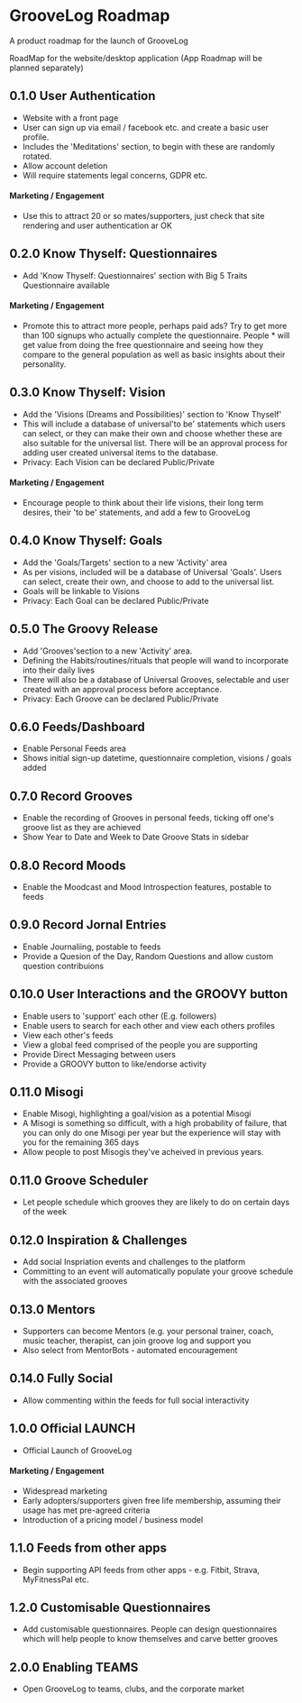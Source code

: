 # GrooveLog Roadmap
A product roadmap for the launch of GrooveLog

RoadMap for the website/desktop application (App Roadmap will be planned separately)

## 0.1.0 User Authentication
* Website with a front page
* User can sign up via email / facebook etc. and create a basic user profile.
* Includes the 'Meditations' section, to begin with these are randomly rotated.
* Allow account deletion
* Will require statements legal concerns, GDPR etc.

#### Marketing / Engagement
* Use this to attract 20 or so mates/supporters, just check that site rendering and user authentication ar OK



## 0.2.0 Know Thyself: Questionnaires
* Add 'Know Thyself: Questionnaires' section with Big 5 Traits Questionnaire available

#### Marketing / Engagement
* Promote this to attract more people, perhaps paid ads? Try to get more than 100 signups who actually complete the questionnaire.  People * will get value from doing the free questionnaire and seeing how they compare to the general population as well as basic insights about their personality.


## 0.3.0 Know Thyself: Vision
* Add the 'Visions (Dreams and Possibilities)' section to 'Know Thyself'
* This will include a database of universal'to be' statements which users can select, or they can make their own and choose whether these are also suitable for the universal list. There will be an approval process for adding user created universal items to the database.
* Privacy: Each Vision can be declared Public/Private 

#### Marketing / Engagement
* Encourage people to think about their life visions, their long term desires, their 'to be' statements, and add a few to GrooveLog


## 0.4.0 Know Thyself: Goals
* Add the 'Goals/Targets' section to a new 'Activity' area
* As per visions, included will be a database of Universal 'Goals'. Users can select, create their own, and choose to add to the universal list.
* Goals will be linkable to Visions
* Privacy: Each Goal can be declared Public/Private 


## 0.5.0 The Groovy Release
* Add 'Grooves'section to a new 'Activity' area. 
* Defining the Habits/routines/rituals that people will wand to incorporate into their daily lives
* There will also be a database of Universal Grooves, selectable and user created with an approval process before acceptance.
* Privacy: Each Groove can be declared Public/Private 

## 0.6.0 Feeds/Dashboard
* Enable Personal Feeds area
* Shows initial sign-up datetime, questionnaire completion, visions / goals added

## 0.7.0 Record Grooves
* Enable the recording of Grooves in personal feeds, ticking off one's groove list as they are achieved
* Show Year to Date and Week to Date Groove Stats in sidebar

## 0.8.0 Record Moods
* Enable the Moodcast and Mood Introspection features, postable to feeds

## 0.9.0 Record Jornal Entries
* Enable Journaliing, postable to feeds
* Provide a Quesion of the Day, Random Questions and allow custom question contribuions

## 0.10.0 User Interactions and the GROOVY button
* Enable users to 'support' each other (E.g. followers)
* Enable users to search for each other and view each others profiles
* View each other's feeds
* View a global feed comprised of the people you are supporting
* Provide Direct Messaging between users
* Provide a GROOVY button to like/endorse activity

## 0.11.0 Misogi
* Enable Misogi, highlighting a goal/vision as a potential Misogi
* A Misogi is something so difficult, with a high probability of failure, that you can only do one Misogi per year but the experience will stay with you for the remaining 365 days
* Allow people to post Misogis they've acheived in previous years.

## 0.11.0 Groove Scheduler
* Let people schedule which grooves they are likely to do on certain days of the week

## 0.12.0 Inspiration & Challenges
* Add social Inspriation events and challenges to the platform
* Committing to an event will automatically populate your groove schedule with the associated grooves

## 0.13.0 Mentors
* Supporters can become Mentors (e.g. your personal trainer, coach, music teacher, therapist, can join groove log and support you
* Also select from MentorBots - automated encouragement

## 0.14.0 Fully Social
* Allow commenting within the feeds for full social interactivity

## 1.0.0 Official LAUNCH
* Official Launch of GrooveLog

#### Marketing / Engagement
* Widespread marketing
* Early adopters/supporters given free life membership, assuming their usage has met pre-agreed criteria
* Introduction of a pricing model / business model

## 1.1.0 Feeds from other apps
* Begin supporting API feeds from other apps - e.g. Fitbit, Strava, MyFitnessPal etc.

## 1.2.0 Customisable Questionnaires
* Add customisable questionnaires. People can design questionnaires which will help people to know themselves and carve better grooves

## 2.0.0 Enabling TEAMS 
* Open GrooveLog to teams, clubs, and the corporate market
